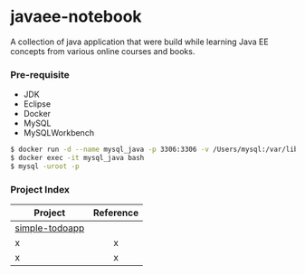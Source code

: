# javaee-notebook

A collection of java application that were build while learning Java EE concepts from various online courses and books.

### Pre-requisite
- JDK
- Eclipse
- Docker
- MySQL
- MySQLWorkbench

```bash
$ docker run -d --name mysql_java -p 3306:3306 -v /Users/mysql:/var/lib/mysql -e 'MYSQL_ROOT_NAME=root' -e 'MYSQL_ROOT_PASSWORD=tiger' mysql:5.7.24
$ docker exec -it mysql_java bash
$ mysql -uroot -p
```
### Project Index
| Project        | Reference    |
| ------------- |:-------------:|
| [simple-todoapp](https://github.com/dbhaskaran/javaee-notebook/tree/master/simple-todoapp)| [](https://www.udemy.com/learn-java-servlets-and-jsp-web-application-in-25-steps) |
| x      | x     |
| x | x      |